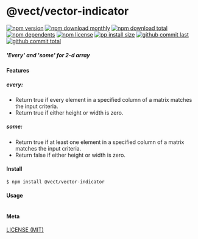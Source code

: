 # @vect/vector-indicator

[![npm version][badge-npm-version]][url-npm]
[![npm download monthly][badge-npm-download-monthly]][url-npm]
[![npm download total][badge-npm-download-total]][url-npm]
[![npm dependents][badge-npm-dependents]][url-github]
[![npm license][badge-npm-license]][url-npm]
[![pp install size][badge-pp-install-size]][url-pp]
[![github commit last][badge-github-last-commit]][url-github]
[![github commit total][badge-github-commit-count]][url-github]

[//]: <> (Shields)
[badge-npm-version]: https://flat.badgen.net/npm/v/@vect/vector-indicator
[badge-npm-download-monthly]: https://flat.badgen.net/npm/dm/@vect/vector-indicator
[badge-npm-download-total]:https://flat.badgen.net/npm/dt/@vect/vector-indicator
[badge-npm-dependents]: https://flat.badgen.net/npm/dependents/@vect/vector-indicator
[badge-npm-license]: https://flat.badgen.net/npm/license/@vect/vector-indicator
[badge-pp-install-size]: https://flat.badgen.net/packagephobia/install/@vect/vector-indicator
[badge-github-last-commit]: https://flat.badgen.net/github/last-commit/hoyeungw/vect
[badge-github-commit-count]: https://flat.badgen.net/github/commits/hoyeungw/vect

[//]: <> (Link)
[url-npm]: https://npmjs.org/package/@vect/vector-indicator
[url-pp]: https://packagephobia.now.sh/result?p=@vect/vector-indicator
[url-github]: https://github.com/hoyeungw/vect

##### 'Every' and 'some' for 2-d array 

#### Features

##### every:
- Return true if every element in a specified column of a matrix matches the input criteria.
- Return true if either height or width is zero.
##### some:
- Return true if at least one element in a specified column of a matrix matches the input criteria.
- Return false if either height or width is zero.

#### Install
```console
$ npm install @vect/vector-indicator
```

#### Usage
```js
```

#### Meta
[LICENSE (MIT)](LICENSE)
